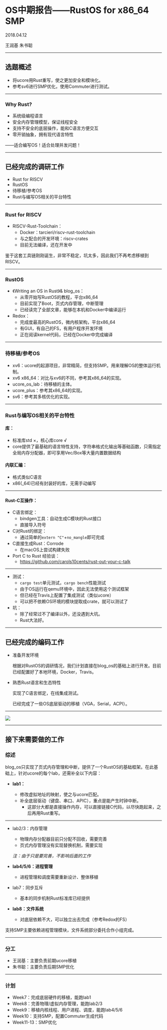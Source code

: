 # OS中期报告——RustOS for x86_64 SMP

2018.04.12

王润基 朱书聪

---

## 选题概述

* 将ucore用Rust重写，使之更加安全和模块化。
* 参考sv6进行SMP优化，使用Commuter进行测试。

---

### Why Rust?

* 系统级编程语言
* 安全内存管理模型，保证线程安全
* 支持不安全的底层操作，能和C语言方便交互
* 零开销抽象，拥有现代语言特性

——适合编写OS！适合处理并发问题！

---

## 已经完成的调研工作

* Rust for RISCV
* RustOS
* 待移植/参考OS
* Rust与编写OS相关的平台特性

---

### Rust for RISCV

* RISCV-Rust-Toolchain：
  * Docker：tarcieri/riscv-rust-toolchain
  * 与之配合的开发环境：riscv-crates
  * 目前无法编译，还在开发中

鉴于这套工具链刚刚诞生，非常不稳定，坑太多，因此我们不再考虑移植到RISCV。

---

### RustOS

* 《Writing an OS in Rust》& blog_os：
  * 从零开始写RustOS的教程，平台x86_64
  * 目前实现了Boot，页式内存管理，中断管理
  * 已经读完了全部文章，能够在本机和Docker中编译运行
* Redox：
  * 完成度最高的RustOS，微内核架构，平台x86_64
  * 有GUI，有自己的FS，有用户程序开发环境
  * 正在阅读kernel代码，已经在Docker中完成编译

---

### 待移植/参考OS

* xv6：ucore的起源项目，非常精简，但支持SMP。用来理解OS的整体运行机制。
* xv6 x86_64：对比与xv6的不同，参考其x86_64的实现。
* ucore_os_lab：待移植的主体。
* ucore_plus：参考其x86_64的实现。
* sv6：参考其多核优化的实现。

---

### Rust与编写OS相关的平台特性

#### 库：
* 标准库std ×，核心库core √
* core提供了最基础的语言特性支持，字符串格式化输出等基础函数，只需指定全局内存分配器，即可享用Vec/Box等大量内置数据结构
#### 内联汇编：
* 格式类似C语言
* x86(_64)已经有封装好的库，无需手动编写

---

#### Rust-C互操作：
  * C语言绑定：
    * bindgen工具：自动生成C模块的Rust接口
    * 直接导入符号
  * C对Rust的绑定：
    * 通过简单的`extern "C"`+`no_mangle`即可完成
  * C直接生成Rust：Corrode
    * 在macOS上尝试构建失败
  * Port C to Rust 经验谈：
    * https://github.com/carols10cents/rust-out-your-c-talk

---

* 测试：
  * `cargo test`单元测试，`cargo bench`性能测试
  * 由于OS运行在qemu环境中，因此无法使用这个测试框架
  * 但已经在Travis上配置了集成测试（类似ucore）
  * 可以把不依赖OS环境的模块提取成crate，就可以测试了
* 坑：
  * 除了经常过不了编译以外，还没遇到大坑。
  * Rust大法好。

---

## 已经完成的编码工作

* 准备开发环境

  根据对RustOS的调研情况，我们计划直接在blog_os的基础上进行开发。目前已经配置好了本地环境，Docker，Travis。

* 熟悉Rust语言和生态特性

  实现了C语言绑定，在线集成测试。

  已经完成了一些OS底层驱动的移植（VGA，Serial，ACPI）。
  
---

![](./WX20180412-194650@2x.png)

---

## 接下来需要做的工作

### 综述

blog_os只实现了页式内存管理和中断，提供了一个RustOS的基础框架。在此基础上，针对ucore的每个lab，还需补全以下内容：

* **lab1：**

  * 修改虚拟地址的映射，使之与ucore匹配。
  * 补全底层驱动（键盘、串口、APIC），重点是能产生时钟中断。
    * 这部分大都是直接操作内存，可以直接链接C代码，以尽快跑起来，之后再用Rust重写。

---

* lab2/3：内存管理

  * 物理内存分配器目前只分配不回收，需要完善
  * 页式内存管理没有实现替换机制，需要实现

  *注：由于只是要完善，不影响后面的工作*

* **lab4/5/6：进程管理**

  * 进程管理和调度需要重新设计、整体移植

* lab7：同步互斥

  * 基本的同步机制Rust标准库已经提供

* **lab8：文件系统**

  * 对底层依赖不大，可以独立出去完成（参考Redox的FS）

支持SMP主要依赖进程管理模块，文件系统部分委托合作小组完成。

---

### 分工

* 王润基：主要负责前期ucore移植
* 朱书聪：主要负责后期SMP优化

---

### 计划

* Week7：完成底层硬件的移植，能跑lab1
* Week8：完善物理/虚拟内存管理，能跑lab2/3
* Week9：移植内核线程、用户进程、调度，能跑lab4/5/6
* Week10：支持SMP，配置Commuter生成代码
* Week11-13：SMP优化